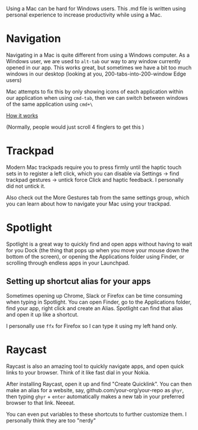 Using a Mac can be hard for Windows users. This .md file is written using personal experience to increase productivity while using a Mac.

# Navigation 
Navigating in a Mac is quite different from using a Windows computer. As a Windows user, we are used to `alt-tab` our way to any window currently opened in our app. This works great, but sometimes we have a bit too much windows in our desktop (looking at you, 200-tabs-into-200-window Edge users)

Mac attempts to fix this by only showing icons of each application within our application when using `cmd-tab`, then we can switch between windows of the same application using ``cmd+\``

[How it works](Media/cmd-tab.mov)

(Normally, people would just scroll 4 finglers to get this )

# Trackpad
Modern Mac trackpads require you to press firmly until the haptic touch sets in to register a left click, which you can disable via Settings -> find trackpad gestures -> untick force Click and haptic feedback. I personally did not untick it.

Also check out the More Gestures tab from the same settings group, which you can learn about how to navigate your Mac using your trackpad.

# Spotlight
Spotlight is a great way to quickly find and open apps without having to wait for you Dock (the thing that pops up when you move your mouse down the bottom of the screen), or opening the Applications folder using Finder, or scrolling through endless apps in your Launchpad. 

## Setting up shortcut alias for your apps
Sometimes opening up Chrome, Slack or Firefox can be time consuming when typing in Spotlight. You can open Finder, go to the Applications folder, find your app, right click and create an Alias. Spotlight can find that alias and open it up like a shortcut.

I personally use `ffx` for Firefox so I can type it using my left hand only.


# Raycast
Raycast is also an amazing tool to quickly navigate apps, and open quick links to your browser. Think of it like fast dial in your Nokia.

After installing Raycast, open it up and find "Create Quicklink". You can then make an alias for a website, say, github.com/your-org/your-repo as `ghyr`, then typing `ghyr` + `enter` automatically makes a new tab in your preferred browser to that link. Neeeat.

You can even put variables to these shortcuts to further customize them. I personally think they are too "nerdy"

